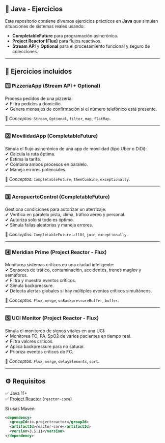 ## 🚀 **Java - Ejercicios**

Este repositorio contiene diversos ejercicios prácticos en **Java** que simulan situaciones de sistemas reales usando:
- **CompletableFuture** para programación asincrónica.
- **Project Reactor (Flux)** para flujos reactivos.
- **Stream API** y **Optional** para el procesamiento funcional y seguro de colecciones.

---

## 📝 **Ejercicios incluidos**

### 1️⃣ **PizzeríaApp (Stream API + Optional)**  
Procesa pedidos de una pizzería:  
✔ Filtra pedidos a domicilio.  
✔ Genera mensajes de confirmación si el número telefónico está presente.  

📌 _Conceptos:_ `Stream`, `Optional`, `filter`, `map`, `flatMap`.

---

### 2️⃣ **MovilidadApp (CompletableFuture)**  
Simula el flujo asincrónico de una app de movilidad (tipo Uber o DiDi):  
✔ Calcula la ruta óptima.  
✔ Estima la tarifa.  
✔ Combina ambos procesos en paralelo.  
✔ Maneja errores potenciales.

📌 _Conceptos:_ `CompletableFuture`, `thenCombine`, `exceptionally`.

---

### 3️⃣ **AeropuertoControl (CompletableFuture)**  
Gestiona condiciones para autorizar un aterrizaje:  
✔ Verifica en paralelo pista, clima, tráfico aéreo y personal.  
✔ Autoriza solo si todo es óptimo.  
✔ Simula fallas aleatorias y maneja errores.

📌 _Conceptos:_ `CompletableFuture.allOf`, `join`, `exceptionally`.

---

### 4️⃣ **Meridian Prime (Project Reactor - Flux)**  
Monitorea sistemas críticos en una ciudad inteligente:  
✔ Sensores de tráfico, contaminación, accidentes, trenes maglev y semáforos.  
✔ Filtra y muestra eventos críticos.  
✔ Simula backpressure.  
✔ Detecta alertas globales si hay múltiples eventos críticos simultáneos.

📌 _Conceptos:_ `Flux`, `merge`, `onBackpressureBuffer`, `buffer`.

---

### 5️⃣ **UCI Monitor (Project Reactor - Flux)**  
Simula el monitoreo de signos vitales en una UCI:  
✔ Monitorea FC, PA, SpO2 de varios pacientes en tiempo real.  
✔ Filtra valores críticos.  
✔ Aplica backpressure para no saturar.  
✔ Prioriza eventos críticos de FC.

📌 _Conceptos:_ `Flux`, `merge`, `delayElements`, `sort`.

---

## ⚙ **Requisitos**
✅ Java 11+  
✅ [Project Reactor](https://projectreactor.io/) (`reactor-core`)  

Si usas Maven:
```xml
<dependency>
  <groupId>io.projectreactor</groupId>
  <artifactId>reactor-core</artifactId>
  <version>3.5.11</version>
</dependency>
